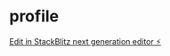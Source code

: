 # profile

[Edit in StackBlitz next generation editor ⚡️](https://stackblitz.com/~/github.com/deepspace28/profile)